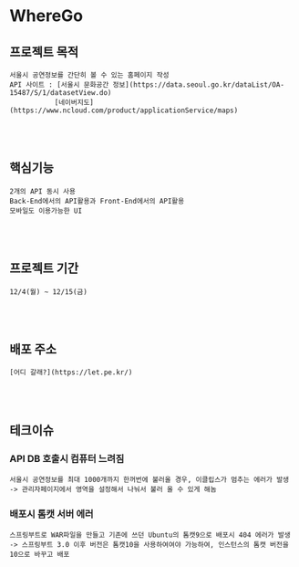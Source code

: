 # WhereGo

## 프로젝트 목적
	서울시 공연정보를 간단히 볼 수 있는 홈페이지 작성
	API 사이트 : [서울시 문화공간 정보](https://data.seoul.go.kr/dataList/OA-15487/S/1/datasetView.do)
		       [네이버지도](https://www.ncloud.com/product/applicationService/maps)
<br><br>

## 핵심기능
	2개의 API 동시 사용
	Back-End에서의 API활용과 Front-End에서의 API활용
	모바일도 이용가능한 UI
<br><br>

## 프로젝트 기간
	12/4(월) ~ 12/15(금)
<br><br>

## 배포 주소
	[어디 갈래?](https://let.pe.kr/)
<br><br>

## 테크이슈

### API DB 호출시 컴퓨터 느려짐
	서울시 공연정보를 최대 1000개까지 한꺼번에 불러올 경우, 이클립스가 멈추는 에러가 발생
	-> 관리자페이지에서 영역을 설정해서 나눠서 불러 올 수 있게 해놈
	
### 배포시 톰캣 서버 에러
	스프링부트로 WAR파일을 만들고 기존에 쓰던 Ubuntu의 톰캣9으로 배포시 404 에러가 발생
	-> 스프링부트 3.0 이후 버전은 톰캣10을 사용하여여야 가능하여, 인스턴스의 톰캣 버전을 10으로 바꾸고 배포